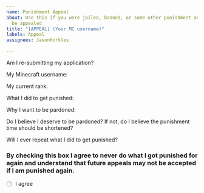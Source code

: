 ```yaml
---
name: Punishment Appeal
about: Use this if you were jailed, banned, or some other punishment and want it to
  be appealed
title: "[APPEAL] (Your MC username)"
labels: Appeal
assignees: JasonHorkles

---
```


Am I re-submitting my application?
<!--- Write your answer on this line --->

My Minecraft username:


My current rank:


What I did to get punished:


Why I want to be pardoned:


Do I believe I deserve to be pardoned? If not, do I believe the punishment time should be shortened?


Will I ever repeat what I did to get punished?


### By checking this box I agree to never do what I got punished for again and understand that future appeals may not be accepted if I am punished again.
<!--- Replace the space in between the brackets [] with an x to agree --->
- [ ] I agree
